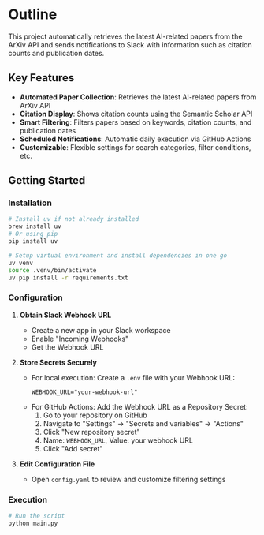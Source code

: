 # Outline

This project automatically retrieves the latest AI-related papers from the ArXiv API and sends notifications to Slack with information such as citation counts and publication dates.

## Key Features

- **Automated Paper Collection**: Retrieves the latest AI-related papers from ArXiv API
- **Citation Display**: Shows citation counts using the Semantic Scholar API
- **Smart Filtering**: Filters papers based on keywords, citation counts, and publication dates
- **Scheduled Notifications**: Automatic daily execution via GitHub Actions
- **Customizable**: Flexible settings for search categories, filter conditions, etc.

## Getting Started

### Installation

```bash
# Install uv if not already installed
brew install uv
# Or using pip
pip install uv

# Setup virtual environment and install dependencies in one go
uv venv
source .venv/bin/activate
uv pip install -r requirements.txt
```

### Configuration

1. **Obtain Slack Webhook URL**

   - Create a new app in your Slack workspace
   - Enable "Incoming Webhooks"
   - Get the Webhook URL

2. **Store Secrets Securely**

   - For local execution: Create a `.env` file with your Webhook URL:
     ```
     WEBHOOK_URL="your-webhook-url"
     ```
   - For GitHub Actions: Add the Webhook URL as a Repository Secret:
     1. Go to your repository on GitHub
     2. Navigate to "Settings" → "Secrets and variables" → "Actions"
     3. Click "New repository secret"
     4. Name: `WEBHOOK_URL`, Value: your webhook URL
     5. Click "Add secret"

3. **Edit Configuration File**
   - Open `config.yaml` to review and customize filtering settings

### Execution

```bash
# Run the script
python main.py
```
